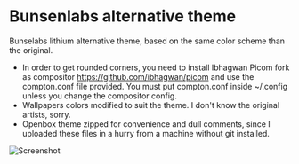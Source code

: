 # Bunsenlabs alternative theme

Bunselabs lithium alternative theme, based on the same color scheme than the original.

+ In order to get rounded corners, you need to install Ibhagwan Picom fork as compositor https://github.com/ibhagwan/picom and use the compton.conf file provided. You must put compton.conf inside ~/.config unless you change the compositor config.
+ Wallpapers colors modified to suit the theme. I don't know the original artists, sorry.
+ Openbox theme zipped for convenience and dull comments, since I uploaded these files in a hurry from a machine without git installed.

![Screenshot](https://i.postimg.cc/Hsxh1cj1/Captura-de-pantalla-2020-12-17-12-13-30.png)
